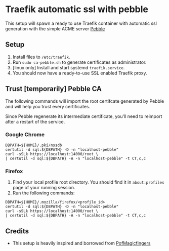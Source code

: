# Traefik automatic ssl with pebble

This setup will spawn a ready to use Traefik container with automatic ssl generation with the simple ACME server [Pebble](https://github.com/letsencrypt/pebble)

## Setup

1. Install files to `/etc/traefik`.
2. Run `sudo ca-pebble.sh` to generate certificates as administrator.
3. [linux only] Install and start systemd `traefik.service`.
4. You should now have a ready-to-use SSL enabled Traefik proxy.

## Trust [temporarily] Pebble CA

The following commands will import the root certifcate generated by Pebble and
will help you trust every certificates.

Since Pebble regenerate its intermediate certificate, you'll need to reimport
after a restart of the service.

### Google Chrome
```shell
DBPATH=${HOME}/.pki/nssdb
certutil -d sql:${DBPATH} -D -n "localhost-pebble"
curl -sSLk https://localhost:14000/root \
| certutil -d sql:${DBPATH} -A -n "localhost-pebble" -t CT,c,c
```

### Firefox

1. Find your local profile root directory. You should find it in
   `about:profiles` page of your running session.
2. Run the following commands:
```shell
DBPATH=${HOME}/.mozilla/firefox/<profile_id>
certutil -d sql:${DBPATH} -D -n "localhost-pebble"
curl -sSLk https://localhost:14000/root \
| certutil -d sql:${DBPATH} -A -n "localhost-pebble" -t CT,c,c
```

## Credits

- This setup is heavily inspired and borrowed from [PofMagicfingers](https://github.com/PofMagicfingers/traefik-pebble-stack)
